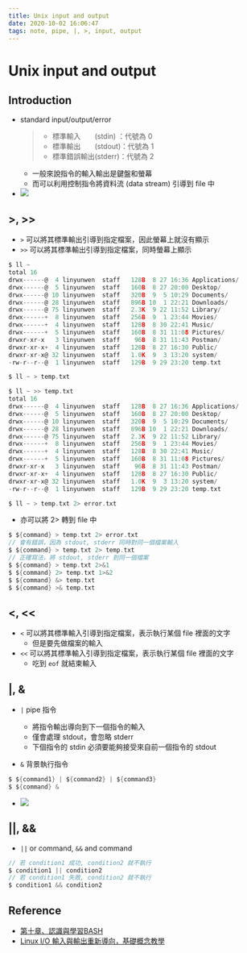 ```yaml
---
title: Unix input and output
date: 2020-10-02 16:06:47
tags: note, pipe, |, >, input, output
---
```

# Unix input and output

## Introduction
- standard input/output/error
    > - 標準輸入　　(stdin) ：代號為 0
    > - 標準輸出　　(stdout)：代號為 1
    > - 標準錯誤輸出(stderr)：代號為 2
    - 一般來說指令的輸入輸出是鍵盤和螢幕
    - 而可以利用控制指令將資料流 (data stream) 引導到 file 中
- ![](https://i.imgur.com/fKyiQgU.png)

<!--more-->

## >, >>
- `>` 可以將其標準輸出引導到指定檔案，因此螢幕上就沒有顯示
- `>>` 可以將其標準輸出引導到指定檔案，同時螢幕上顯示
```c
$ ll ~
total 16
drwx------@  4 linyunwen  staff   128B  8 27 16:36 Applications/
drwx------@  5 linyunwen  staff   160B  8 27 20:00 Desktop/
drwx------@ 10 linyunwen  staff   320B  9  5 10:29 Documents/
drwx------@ 28 linyunwen  staff   896B 10  1 22:21 Downloads/
drwx------@ 75 linyunwen  staff   2.3K  9 22 11:52 Library/
drwx------+  8 linyunwen  staff   256B  9  1 23:44 Movies/
drwx------+  4 linyunwen  staff   128B  8 30 22:41 Music/
drwx------+  5 linyunwen  staff   160B  8 31 11:08 Pictures/
drwxr-xr-x   3 linyunwen  staff    96B  8 31 11:43 Postman/
drwxr-xr-x+  4 linyunwen  staff   128B  8 27 16:30 Public/
drwxr-xr-x@ 32 linyunwen  staff   1.0K  9  3 13:20 system/
-rw-r--r--@  1 linyunwen  staff   129B  9 29 23:20 temp.txt

$ ll ~ > temp.txt

$ ll ~ >> temp.txt
total 16
drwx------@  4 linyunwen  staff   128B  8 27 16:36 Applications/
drwx------@  5 linyunwen  staff   160B  8 27 20:00 Desktop/
drwx------@ 10 linyunwen  staff   320B  9  5 10:29 Documents/
drwx------@ 28 linyunwen  staff   896B 10  1 22:21 Downloads/
drwx------@ 75 linyunwen  staff   2.3K  9 22 11:52 Library/
drwx------+  8 linyunwen  staff   256B  9  1 23:44 Movies/
drwx------+  4 linyunwen  staff   128B  8 30 22:41 Music/
drwx------+  5 linyunwen  staff   160B  8 31 11:08 Pictures/
drwxr-xr-x   3 linyunwen  staff    96B  8 31 11:43 Postman/
drwxr-xr-x+  4 linyunwen  staff   128B  8 27 16:30 Public/
drwxr-xr-x@ 32 linyunwen  staff   1.0K  9  3 13:20 system/
-rw-r--r--@  1 linyunwen  staff   129B  9 29 23:20 temp.txt

$ ll ~ > temp.txt 2> error.txt
```
- 亦可以將 2> 轉到 file 中
```c
$ ${command} > temp.txt 2> error.txt
// 會有錯誤，因為 stdout, stderr 同時對同一個檔案輸入
$ ${command} > temp.txt 2> temp.txt
// 正確寫法，將 stdout, stderr 到同一個檔案
$ ${command} > temp.txt 2>&1
$ ${command} 2> temp.txt 1>&2
$ ${command} &> temp.txt
$ ${command} >& temp.txt
```
## <, <<
- `<` 可以將其標準輸入引導到指定檔案，表示執行某個 file 裡面的文字
    - 但是要先做檔案的輸入
- `<<` 可以將其標準輸入引導到指定檔案，表示執行某個 file 裡面的文字
    - 吃到 `eof` 就結束輸入

## |, &
- `|` pipe 指令
    - 將指令輸出導向到下一個指令的輸入
    - 僅會處理 stdout，會忽略 stderr
    - 下個指令的 stdin 必須要能夠接受來自前一個指令的 stdout

- `&` 背景執行指令
```c
$ ${command1} | ${command2} | ${command3}
$ ${command} &
```
- ![](https://i.imgur.com/VR1cjoM.png)

## ||, &&
- `||` or command, `&&` and command
```c
// 若 condition1 成功, condition2 就不執行
$ condition1 || condition2
// 若 condition1 失敗, condition2 就不執行
$ condition1 && condition2
```

## Reference
- [第十章、認識與學習BASH](http://linux.vbird.org/linux_basic/0320bash.php#redirect_redirect)
- [Linux I/O 輸入與輸出重新導向，基礎概念教學](https://blog.gtwang.org/linux/linux-io-input-output-redirection-operators/)